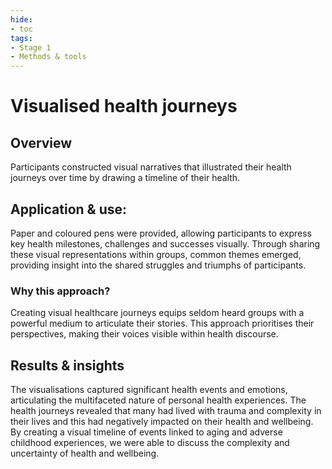 ```yaml
---
hide:
- toc
tags:
- Stage 1
- Methods & tools
---
```


# Visualised health journeys

## Overview  
Participants constructed visual narratives that illustrated their health journeys over time by drawing a timeline of their health.

## Application & use:  
Paper and coloured pens were provided, allowing participants to express key health milestones, challenges and successes visually. Through sharing these visual representations within groups, common themes emerged, providing insight into the shared struggles and triumphs of participants.

### Why this approach?  
Creating visual healthcare journeys equips seldom heard groups with a powerful medium to articulate their stories. This approach prioritises their perspectives, making their voices visible within health discourse. 

## Results & insights  
The visualisations captured significant health events and emotions, articulating the multifaceted nature of personal health experiences. The health journeys revealed that many had lived with trauma and complexity in their lives and this had negatively impacted on their health and wellbeing. By creating a visual timeline of events linked to aging and adverse childhood experiences, we were able to discuss the complexity and uncertainty of health and wellbeing.

